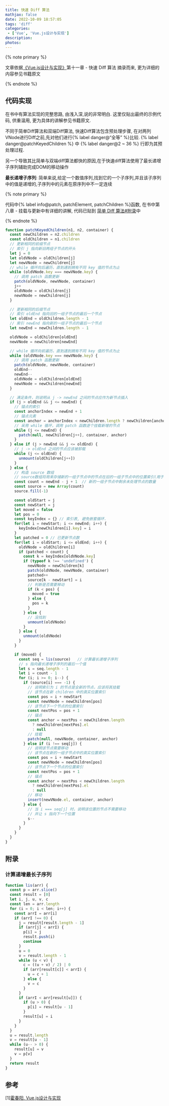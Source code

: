 ```yaml
---
title: 快速 Diff 算法
mathjax: false
date: 2022-10-09 18:57:05
tags: 'diff'
categories:
 - ['Vue', 'Vue.js设计与实现']
description:
photos:
---
```


{% note primary %}

文章依据[《Vue.js设计与实现》](https://book.douban.com/subject/35768338/)第十一章 - 快速 Diff 算法 摘录而来, 更为详细的内容参见书籍原文

{% endnote %}

<!-- more -->

## 代码实现

在书中有算法实现的完整思路, 由浅入深,说的非常明白. 这里仅贴出最终的示例代码, 供重温用, 更为具体的讲解参见书籍原文. 

不同于简单Diff算法和双端Diff算法, 快速Diff算法包含预处理步骤, 在对两列VNode进行Diff之前,先对他们进行{% label danger@“全等” %}比较. {% label danger@patchKeyedChildren %} 中 {% label danger@2 ~ 36 %} 行即为其预处理过程. 

另一个导致其比简单与双端diff算法都快的原因,在于快速diff算法使用了最长递增子序列辅助完成DOM的移动操作

**最长递增子序列**: 简单来说,给定一个数值序列,找到它的一个子序列,并且该子序列中的值是递增的,子序列中的元素在原序列中不一定连续

{% note primary %}

代码中{% label info@patch, patchElement, patchChildren %}函数, 在书中第八章 - 挂载与更新中有详细的讲解, 代码已贴到 [简单 Diff 算法#附录](/simple-diff/#附录)中

{% endnote %}

```js
function patchKeyedChildren(n1, n2, container) {
  const newChildren = n2.children
  const oldChildren = n1.children
  // 更新相同的前缀节点
  // 索引 j 指向新旧两组子节点的开头
  let j = 0
  let oldVNode = oldChildren[j]
  let newVNode = newChildren[j]
  // while 循环向后遍历，直到遇到拥有不同 key 值的节点为止
  while (oldVNode.key === newVNode.key) {
    // 调用 patch 函数更新
    patch(oldVNode, newVNode, container)
    j++
    oldVNode = oldChildren[j]
    newVNode = newChildren[j]
  }

  // 更新相同的后缀节点
  // 索引 oldEnd 指向旧的一组子节点的最后一个节点
  let oldEnd = oldChildren.length - 1
  // 索引 newEnd 指向新的一组子节点的最后一个节点
  let newEnd = newChildren.length - 1

  oldVNode = oldChildren[oldEnd]
  newVNode = newChildren[newEnd]

  // while 循环向前遍历，直到遇到拥有不同 key 值的节点为止
  while (oldVNode.key === newVNode.key) {
    // 调用 patch 函数更新
    patch(oldVNode, newVNode, container)
    oldEnd--
    newEnd--
    oldVNode = oldChildren[oldEnd]
    newVNode = newChildren[newEnd]
  }

  // 满足条件，则说明从 j -> newEnd 之间的节点应作为新节点插入
  if (j > oldEnd && j <= newEnd) {
    // 锚点的索引
    const anchorIndex = newEnd + 1
    // 锚点元素
    const anchor = anchorIndex < newChildren.length ? newChildren[anchorIndex].el : null
    // 采用 while 循环，调用 patch 函数逐个挂载新增的节点
    while (j <= newEnd) {
      patch(null, newChildren[j++], container, anchor)
    }
  } else if (j > newEnd && j <= oldEnd) {
    // j -> oldEnd 之间的节点应该被卸载
    while (j <= oldEnd) {
      unmount(oldChildren[j++])
    }
  } else {
    // 构造 source 数组
    // source数组将用来存储新的一组子节点中的节点在旧的一组子节点中的位置索引(用于计算最长递增子序列,辅助DOM移动)
    const count = newEnd - j + 1  // 新的一组子节点中剩余未处理节点的数量
    const source = new Array(count)
    source.fill(-1)

    const oldStart = j
    const newStart = j
    let moved = false
    let pos = 0
    const keyIndex = {}	// 索引表, 避免嵌套循环.
    for(let i = newStart; i <= newEnd; i++) {
      keyIndex[newChildren[i].key] = i
    }
    let patched = 0	// 已更新节点数
    for(let i = oldStart; i <= oldEnd; i++) {
      oldVNode = oldChildren[i]
      if (patched < count) {
        const k = keyIndex[oldVNode.key]
        if (typeof k !== 'undefined') {
          newVNode = newChildren[k]
          patch(oldVNode, newVNode, container)
          patched++
          source[k - newStart] = i
          // 判断是否需要移动
          if (k < pos) {
            moved = true
          } else {
            pos = k
          }
        } else {
          // 没找到
          unmount(oldVNode)
        }
      } else {
        unmount(oldVNode)
      }
    }

    if (moved) {
      const seq = lis(source)	// 计算最长递增子序列
      // s 指向最长递增子序列的最后一个值
      let s = seq.length - 1
      let i = count - 1
      for (i; i >= 0; i--) {
        if (source[i] === -1) {
          // 说明索引为 i 的节点是全新的节点，应该将其挂载
          // 该节点在新 children 中的真实位置索引
          const pos = i + newStart
          const newVNode = newChildren[pos]
          // 该节点下一个节点的位置索引
          const nextPos = pos + 1
          // 锚点
          const anchor = nextPos < newChildren.length
            ? newChildren[nextPos].el
            : null
          // 挂载
          patch(null, newVNode, container, anchor)
        } else if (i !== seq[j]) {
          // 说明该节点需要移动
          // 该节点在新的一组子节点中的真实位置索引
          const pos = i + newStart
          const newVNode = newChildren[pos]
          // 该节点下一个节点的位置索引
          const nextPos = pos + 1
          // 锚点
          const anchor = nextPos < newChildren.length
            ? newChildren[nextPos].el
            : null
          // 移动
          insert(newVNode.el, container, anchor)
        } else {
          // 当 i === seq[j] 时，说明该位置的节点不需要移动
          // 并让 s 指向下一个位置
          s--
        }
      }
    }
  }
}
```

## 附录

### 计算递增最长子序列

```js
function lis(arr) {
  const p = arr.slice()
  const result = [0]
  let i, j, u, v, c
  const len = arr.length
  for (i = 0; i < len; i++) {
    const arrI = arr[i]
    if (arrI !== 0) {
      j = result[result.length - 1]
      if (arr[j] < arrI) {
        p[i] = j
        result.push(i)
        continue
      }
      u = 0
      v = result.length - 1
      while (u < v) {
        c = ((u + v) / 2) | 0
        if (arr[result[c]] < arrI) {
          u = c + 1
        } else {
          v = c
        }
      }
      if (arrI < arr[result[u]]) {
        if (u > 0) {
          p[i] = result[u - 1]
        }
        result[u] = i
      }
    }
  }
  u = result.length
  v = result[u - 1]
  while (u-- > 0) {
    result[u] = v
    v = p[v]
  }
  return result
}
```

## 参考

[1\][霍春阳. Vue.js设计与实现](https://book.douban.com/subject/35768338/)
